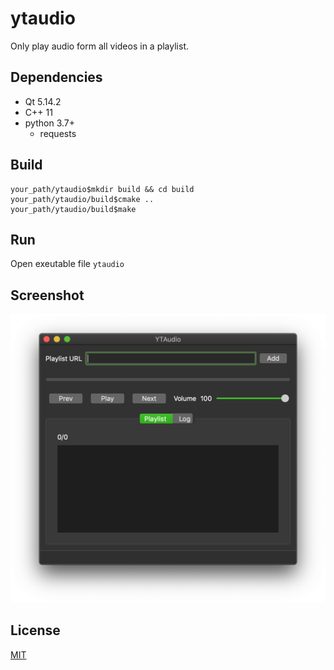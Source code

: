 # ytaudio
Only play audio form all videos in a playlist.

## Dependencies
 * Qt 5.14.2
 * C++ 11
 * python 3.7+
    * requests

## Build

  ```
your_path/ytaudio$mkdir build && cd build
your_path/ytaudio/build$cmake ..
your_path/ytaudio/build$make
  ```

## Run
Open exeutable file `ytaudio`

## Screenshot
<img src="screenshot.png" width="600">

## License
[MIT](https://choosealicense.com/licenses/mit/)
